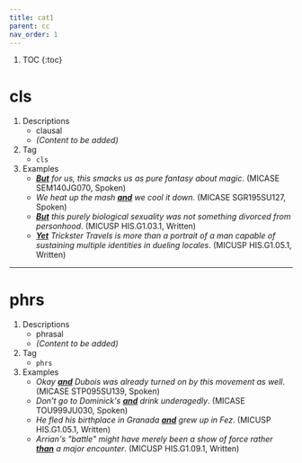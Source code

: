 ```yaml
---
title: cat1
parent: cc
nav_order: 1
---
```

1. TOC
{:toc}

# cls

1. Descriptions
    - clausal
    - *(Content to be added)*
2. Tag
    - `cls`
3. Examples
    - *<ins>**But**</ins> for us, this smacks us as pure fantasy about magic*. (MICASE SEM140JG070, Spoken)
    - *We heat up the mash <ins>**and**</ins> we cool it down*. (MICASE SGR195SU127, Spoken)
    - *<ins>**But**</ins> this purely biological sexuality was not something divorced from personhood*. (MICUSP HIS.G1.03.1, Written)
    - *<ins>**Yet**</ins> Trickster Travels is more than a portrait of a man capable of sustaining multiple identities in dueling locales*. (MICUSP HIS.G1.05.1, Written)

---

# phrs

1. Descriptions
    - phrasal
    - *(Content to be added)*
2. Tag
    - `phrs`
3. Examples
    - *Okay <ins>**and**</ins> Dubois was already turned on by this movement as well*. (MICASE STP095SU139, Spoken)
    - *Don't go to Dominick's <ins>**and**</ins> drink underagedly*. (MICASE TOU999JU030, Spoken)
    - *He fled his birthplace in Granada <ins>**and**</ins> grew up in Fez*. (MICUSP HIS.G1.05.1, Written)
    - *Arrian's "battle" might have merely been a show of force rather <ins>**than**</ins> a major encounter*. (MICUSP HIS.G1.09.1, Written)

